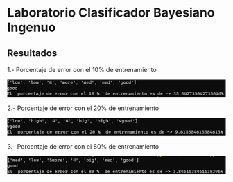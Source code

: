 # Laboratorio Clasificador Bayesiano Ingenuo

## Resultados

1.- Porcentaje de error con el 10% de entrenamiento


![Alt text](https://github.com/Andrescmm/Inteligencia-Artificial-2022-1/blob/main/Laboratorio%205/imagenes/1.png)

2.- Porcentaje de error con el 20% de entrenamiento


![Alt text](https://github.com/Andrescmm/Inteligencia-Artificial-2022-1/blob/main/Laboratorio%205/imagenes/2.png)

3.- Porcentaje de error con el 80% de entrenamiento


![Alt text](https://github.com/Andrescmm/Inteligencia-Artificial-2022-1/blob/main/Laboratorio%205/imagenes/3.png)
